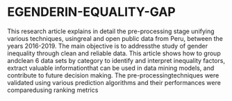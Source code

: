 # EGENDERIN-EQUALITY-GAP
This research article explains in detail the pre-processing stage unifying various techniques, usingreal and open public data from Peru, between the years 2016-2019. The main objective is to addressthe study of gender inequality through clean and reliable data. This article shows how to group andclean 6 data sets by category to identify and interpret inequality factors, extract valuable informationthat can be used in data mining models, and contribute to future decision making. The pre-processingtechniques were validated using various prediction algorithms and their performances were comparedusing ranking metrics
